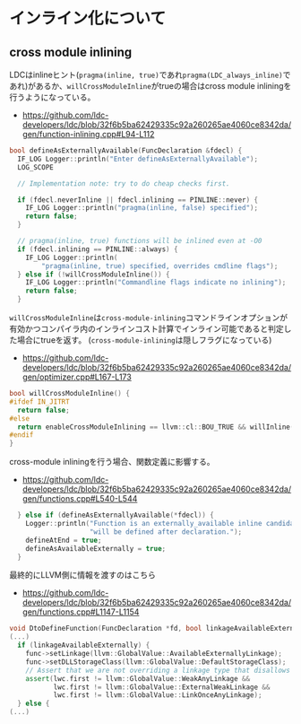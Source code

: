 # インライン化について

## cross module inlining

LDCはinlineヒント(`pragma(inline, true)`であれ`pragma(LDC_always_inline)`であれ)があるか、`willCrossModuleInline`がtrueの場合はcross module inliningを行うようになっている。

- https://github.com/ldc-developers/ldc/blob/32f6b5ba62429335c92a260265ae4060ce8342da/gen/function-inlining.cpp#L94-L112

```cpp
bool defineAsExternallyAvailable(FuncDeclaration &fdecl) {
  IF_LOG Logger::println("Enter defineAsExternallyAvailable");
  LOG_SCOPE

  // Implementation note: try to do cheap checks first.

  if (fdecl.neverInline || fdecl.inlining == PINLINE::never) {
    IF_LOG Logger::println("pragma(inline, false) specified");
    return false;
  }

  // pragma(inline, true) functions will be inlined even at -O0
  if (fdecl.inlining == PINLINE::always) {
    IF_LOG Logger::println(
        "pragma(inline, true) specified, overrides cmdline flags");
  } else if (!willCrossModuleInline()) {
    IF_LOG Logger::println("Commandline flags indicate no inlining");
    return false;
  }
```

`willCrossModuleInline`は`cross-module-inlining`コマンドラインオプションが有効かつコンパイラ内のインラインコスト計算でインライン可能であると判定した場合にtrueを返す。
(`cross-module-inlining`は隠しフラグになっている)

- https://github.com/ldc-developers/ldc/blob/32f6b5ba62429335c92a260265ae4060ce8342da/gen/optimizer.cpp#L167-L173

```cpp
bool willCrossModuleInline() {
#ifdef IN_JITRT
  return false;
#else
  return enableCrossModuleInlining == llvm::cl::BOU_TRUE && willInline();
#endif
}
```

cross-module inliningを行う場合、関数定義に影響する。

- https://github.com/ldc-developers/ldc/blob/32f6b5ba62429335c92a260265ae4060ce8342da/gen/functions.cpp#L540-L544

```cpp
  } else if (defineAsExternallyAvailable(*fdecl)) {
    Logger::println("Function is an externally_available inline candidate, "
                    "will be defined after declaration.");
    defineAtEnd = true;
    defineAsAvailableExternally = true;
  }
```

最終的にLLVM側に情報を渡すのはこちら

- https://github.com/ldc-developers/ldc/blob/32f6b5ba62429335c92a260265ae4060ce8342da/gen/functions.cpp#L1147-L1154

```cpp
void DtoDefineFunction(FuncDeclaration *fd, bool linkageAvailableExternally) {
(...)
  if (linkageAvailableExternally) {
    func->setLinkage(llvm::GlobalValue::AvailableExternallyLinkage);
    func->setDLLStorageClass(llvm::GlobalValue::DefaultStorageClass);
    // Assert that we are not overriding a linkage type that disallows inlining
    assert(lwc.first != llvm::GlobalValue::WeakAnyLinkage &&
           lwc.first != llvm::GlobalValue::ExternalWeakLinkage &&
           lwc.first != llvm::GlobalValue::LinkOnceAnyLinkage);
  } else {
(...)
```
